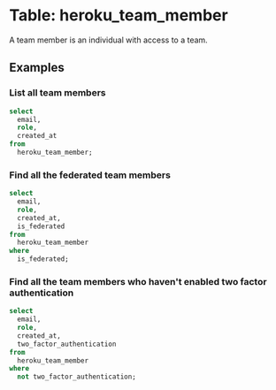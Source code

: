 # Table: heroku_team_member

A team member is an individual with access to a team.

## Examples

### List all team members

```sql
select
  email,
  role,
  created_at
from
  heroku_team_member;
```

### Find all the federated team members

```sql
select
  email,
  role,
  created_at,
  is_federated
from
  heroku_team_member
where
  is_federated;
```

### Find all the team members who haven't enabled two factor authentication

```sql
select
  email,
  role,
  created_at,
  two_factor_authentication
from
  heroku_team_member
where
  not two_factor_authentication;
```